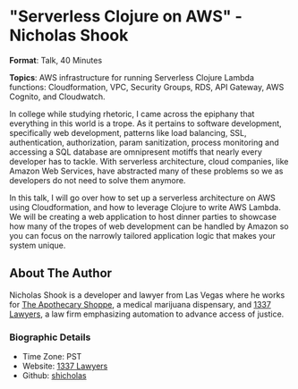 # "Serverless Clojure on AWS" - Nicholas Shook

**Format**: Talk, 40 Minutes

**Topics**: AWS infrastructure for running Serverless Clojure Lambda functions: Cloudformation, VPC, Security Groups, RDS, API Gateway, AWS Cognito, and Cloudwatch.

In college while studying rhetoric, I came across the epiphany that everything in this world is a trope. As it pertains to software development, specifically web development, patterns like load balancing, SSL, authentication, authorization, param sanitization, process monitoring and accessing a SQL database are omnipresent motiffs that nearly every developer has to tackle. With serverless architecture, cloud companies, like Amazon Web Services, have abstracted many of these problems so we as developers do not need to solve them anymore.

In this talk, I will go over how to set up a serverless architecture on AWS using Cloudformation, and how to leverage Clojure to write AWS Lambda. We will be creating a web application to host dinner parties to showcase how many of the tropes of web development can be handled by Amazon so you can focus on the narrowly tailored application logic that makes your system unique.

## About The Author

Nicholas Shook is a developer and lawyer from Las Vegas where he works for [The Apothecary Shoppe](http://www.theapothecaryshoppe.com/), a medical marijuana dispensary, and [1337 Lawyers](https://www.1337lawyers.com), a law firm emphasizing automation to advance access of justice.

### Biographic Details

 - Time Zone: PST
 - Website: [1337 Lawyers][website]
 - Github: [shicholas][github]

[website]: https://www.1337lawyers.com
[github]: https://www.github.com/shicholas
